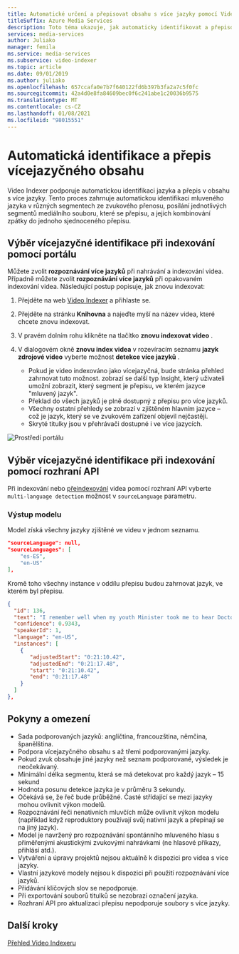 ```yaml
---
title: Automatické určení a přepisovat obsahu s více jazyky pomocí Video Indexer
titleSuffix: Azure Media Services
description: Toto téma ukazuje, jak automaticky identifikovat a přepisovat vícejazyčného obsahu pomocí Video Indexer.
services: media-services
author: Juliako
manager: femila
ms.service: media-services
ms.subservice: video-indexer
ms.topic: article
ms.date: 09/01/2019
ms.author: juliako
ms.openlocfilehash: 657ccafa0e7b7f640122fd6b397b3fa2a7c5f0fc
ms.sourcegitcommit: 42a4d0e8fa84609bec0f6c241abe1c20036b9575
ms.translationtype: MT
ms.contentlocale: cs-CZ
ms.lasthandoff: 01/08/2021
ms.locfileid: "98015551"
---
```

# <a name="automatically-identify-and-transcribe-multi-language-content"></a>Automatická identifikace a přepis vícejazyčného obsahu

Video Indexer podporuje automatickou identifikaci jazyka a přepis v obsahu s více jazyky. Tento proces zahrnuje automatickou identifikaci mluveného jazyka v různých segmentech ze zvukového přenosu, posílání jednotlivých segmentů mediálního souboru, které se přepisu, a jejich kombinování zpátky do jednoho sjednoceného přepisu. 

## <a name="choosing-multilingual-identification-on-indexing-with-portal"></a>Výběr vícejazyčné identifikace při indexování pomocí portálu

Můžete zvolit **rozpoznávání více jazyků** při nahrávání a indexování videa. Případně můžete zvolit **rozpoznávání více jazyků**  při opakovaném indexování videa. Následující postup popisuje, jak znovu indexovat:

1. Přejděte na web [Video Indexer](https://vi.microsoft.com/) a přihlaste se.
1. Přejděte na stránku **Knihovna** a najeďte myší na název videa, které chcete znovu indexovat. 
1. V pravém dolním rohu klikněte na tlačítko **znovu indexovat video** . 
1. V dialogovém okně **znovu index videa** v rozevíracím seznamu **jazyk zdrojové video** vyberte možnost **detekce více jazyků** .

    * Pokud je video indexováno jako vícejazyčná, bude stránka přehled zahrnovat tuto možnost. zobrazí se další typ Insight, který uživateli umožní zobrazit, který segment je přepisu, ve kterém jazyce "mluvený jazyk".
    * Překlad do všech jazyků je plně dostupný z přepisu pro více jazyků.
    * Všechny ostatní přehledy se zobrazí v zjištěném hlavním jazyce – což je jazyk, který se ve zvukovém zařízení objevil nejčastěji.
    * Skryté titulky jsou v přehrávači dostupné i ve více jazycích.

![Prostředí portálu](./media/multi-language-identification-transcription/portal-experience.png)

## <a name="choosing-multilingual-identification-on-indexing-with-api"></a>Výběr vícejazyčné identifikace při indexování pomocí rozhraní API

Při indexování nebo [přeindexování](https://api-portal.videoindexer.ai/docs/services/operations/operations/Re-Index-Video?) videa pomocí rozhraní API vyberte `multi-language detection` možnost v `sourceLanguage` parametru.

### <a name="model-output"></a>Výstup modelu

Model získá všechny jazyky zjištěné ve videu v jednom seznamu.

```json
"sourceLanguage": null,
"sourceLanguages": [
    "es-ES",
    "en-US"
],
```

Kromě toho všechny instance v oddílu přepisu budou zahrnovat jazyk, ve kterém byl přepisu.

```json
{
  "id": 136,
  "text": "I remember well when my youth Minister took me to hear Doctor King I was a teenager.",
  "confidence": 0.9343,
  "speakerId": 1,
  "language": "en-US",
  "instances": [
    {
       "adjustedStart": "0:21:10.42",
       "adjustedEnd": "0:21:17.48",
       "start": "0:21:10.42",
       "end": "0:21:17.48"
    }
  ]
},
```

## <a name="guidelines-and-limitations"></a>Pokyny a omezení

* Sada podporovaných jazyků: angličtina, francouzština, němčina, španělština.
* Podpora vícejazyčného obsahu s až třemi podporovanými jazyky.
* Pokud zvuk obsahuje jiné jazyky než seznam podporované, výsledek je neočekávaný.
* Minimální délka segmentu, která se má detekovat pro každý jazyk – 15 sekund
* Hodnota posunu detekce jazyka je v průměru 3 sekundy.
* Očekává se, že řeč bude průběžné. Časté střídající se mezi jazyky mohou ovlivnit výkon modelů.
* Rozpoznávání řeči nenativních mluvčích může ovlivnit výkon modelu (například když reproduktory používají svůj nativní jazyk a přepínají se na jiný jazyk).
* Model je navržený pro rozpoznávání spontánního mluveného hlasu s přiměřenými akustickými zvukovými nahrávkami (ne hlasové příkazy, přihlásí atd.).
* Vytváření a úpravy projektů nejsou aktuálně k dispozici pro videa s více jazyky.
* Vlastní jazykové modely nejsou k dispozici při použití rozpoznávání více jazyků.
* Přidávání klíčových slov se nepodporuje.
* Při exportování souborů titulků se nezobrazí označení jazyka.
* Rozhraní API pro aktualizaci přepisu nepodporuje soubory s více jazyky.

## <a name="next-steps"></a>Další kroky

[Přehled Video Indexeru](video-indexer-overview.md)
